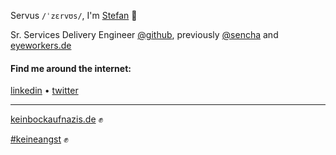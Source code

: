 Servus `/ˈzɛrvʊs/`, I'm [Stefan](https://stefan.stoelzle.me) 👋

Sr. Services Delivery Engineer [@github](https://github.com/github), previously [@sencha](https://github.com/sencha) and [eyeworkers.de](http://eyeworkers.de)

#### Find me around the internet:

[linkedin](https://linkedin.com/in/stoe) • [twitter](https://twitter.com/_stoe)

---

[keinbockaufnazis.de](https://www.keinbockaufnazis.de) ✊

[#keineangst](https://www.hogesatzbau.de/keineangst/) ✊
